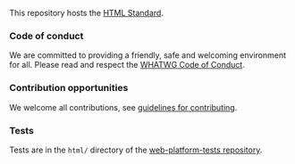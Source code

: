 This repository hosts the [HTML Standard](https://html.spec.whatwg.org/).

### Code of conduct

We are committed to providing a friendly, safe and welcoming environment for all. Please read and respect the [WHATWG Code of Conduct](https://wiki.whatwg.org/wiki/Code_of_Conduct).

### Contribution opportunities

We welcome all contributions, see [guidelines for contributing](CONTRIBUTING.md).

### Tests

Tests are in the `html/` directory of the [web-platform-tests repository](https://github.com/w3c/web-platform-tests).
